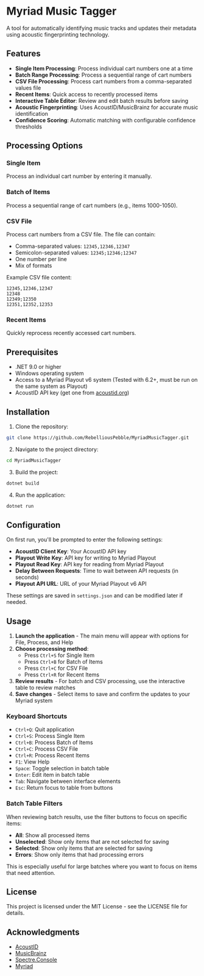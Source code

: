 # Myriad Music Tagger

A tool for automatically identifying music tracks and updates their metadata using acoustic fingerprinting technology.

## Features

- **Single Item Processing**: Process individual cart numbers one at a time
- **Batch Range Processing**: Process a sequential range of cart numbers  
- **CSV File Processing**: Process cart numbers from a comma-separated values file
- **Recent Items**: Quick access to recently processed items
- **Interactive Table Editor**: Review and edit batch results before saving
- **Acoustic Fingerprinting**: Uses AcoustID/MusicBrainz for accurate music identification
- **Confidence Scoring**: Automatic matching with configurable confidence thresholds

## Processing Options

### Single Item
Process an individual cart number by entering it manually.

### Batch of Items  
Process a sequential range of cart numbers (e.g., items 1000-1050).

### CSV File
Process cart numbers from a CSV file. The file can contain:
- Comma-separated values: `12345,12346,12347`
- Semicolon-separated values: `12345;12346;12347`
- One number per line
- Mix of formats

Example CSV file content:
```
12345,12346,12347
12348
12349;12350
12351,12352,12353
```

### Recent Items
Quickly reprocess recently accessed cart numbers.

## Prerequisites

- .NET 9.0 or higher
- Windows operating system
- Access to a Myriad Playout v6 system (Tested with 6.2+, must be run on the same system as Playout)
- AcoustID API key (get one from [acoustid.org](https://acoustid.org/))

## Installation

1. Clone the repository:
```bash
git clone https://github.com/RebelliousPebble/MyriadMusicTagger.git
```

2. Navigate to the project directory:
```bash
cd MyriadMusicTagger
```

3. Build the project:
```bash
dotnet build
```

4. Run the application:
```bash
dotnet run
```

## Configuration

On first run, you'll be prompted to enter the following settings:

- **AcoustID Client Key**: Your AcoustID API key
- **Playout Write Key**: API key for writing to Myriad Playout
- **Playout Read Key**: API key for reading from Myriad Playout
- **Delay Between Requests**: Time to wait between API requests (in seconds)
- **Playout API URL**: URL of your Myriad Playout v6 API

These settings are saved in `settings.json` and can be modified later if needed.

## Usage

1. **Launch the application** - The main menu will appear with options for File, Process, and Help
2. **Choose processing method**:
   - Press `Ctrl+S` for Single Item
   - Press `Ctrl+B` for Batch of Items  
   - Press `Ctrl+C` for CSV File
   - Press `Ctrl+R` for Recent Items
3. **Review results** - For batch and CSV processing, use the interactive table to review matches
4. **Save changes** - Select items to save and confirm the updates to your Myriad system

### Keyboard Shortcuts
- `Ctrl+Q`: Quit application
- `Ctrl+S`: Process Single Item
- `Ctrl+B`: Process Batch of Items
- `Ctrl+C`: Process CSV File
- `Ctrl+R`: Process Recent Items
- `F1`: View Help
- `Space`: Toggle selection in batch table
- `Enter`: Edit item in batch table
- `Tab`: Navigate between interface elements
- `Esc`: Return focus to table from buttons

### Batch Table Filters
When reviewing batch results, use the filter buttons to focus on specific items:
- **All**: Show all processed items
- **Unselected**: Show only items that are not selected for saving
- **Selected**: Show only items that are selected for saving  
- **Errors**: Show only items that had processing errors

This is especially useful for large batches where you want to focus on items that need attention.

## License

This project is licensed under the MIT License - see the LICENSE file for details.

## Acknowledgments

- [AcoustID](https://acoustid.org/)
- [MusicBrainz](https://musicbrainz.org/)
- [Spectre.Console](https://spectreconsole.net/) 
- [Myriad](https://www.broadcastradio.com/)
